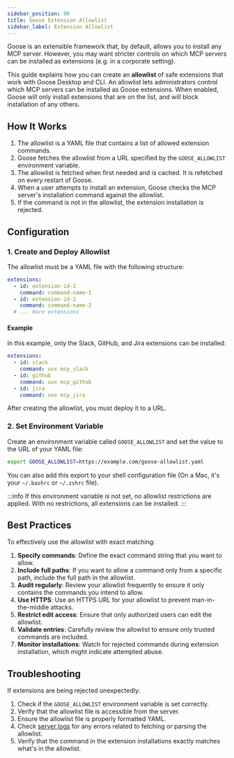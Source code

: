 ```yaml
---
sidebar_position: 90
title: Goose Extension Allowlist
sidebar_label: Extension Allowlist
---
```


Goose is an extensible framework that, by default, allows you to install any MCP server. However, you may want stricter controls on which MCP servers can be installed as extensions (e.g. in a corporate setting). 

This guide explains how you can create an **allowlist** of safe extensions that work with Goose Desktop and CLI. An allowlist lets administrators control which MCP servers can be installed as Goose extensions. When enabled, Goose will only install extensions that are on the list, and will block installation of any others.

## How It Works

1. The allowlist is a YAML file that contains a list of allowed extension commands.
2. Goose fetches the allowlist from a URL specified by the `GOOSE_ALLOWLIST` environment variable.
3. The allowlist is fetched when first needed and is cached. It is refetched on every restart of Goose.
4. When a user attempts to install an extension, Goose checks the MCP server's installation command against the allowlist.
5. If the command is not in the allowlist, the extension installation is rejected.

## Configuration

### 1. Create and Deploy Allowlist

The allowlist must be a YAML file with the following structure:

```yaml
extensions:
  - id: extension-id-1
    command: command-name-1
  - id: extension-id-2
    command: command-name-2
  # ... more extensions
```

#### Example

In this example, only the Slack, GitHub, and Jira extensions can be installed: 

```yaml
extensions:
  - id: slack
    command: uvx mcp_slack
  - id: github
    command: uvx mcp_github
  - id: jira
    command: uvx mcp_jira
```


After creating the allowlist, you must deploy it to a URL.


### 2. Set Environment Variable

Create an environment variable called `GOOSE_ALLOWLIST` and set the value to the URL of your YAML file:

```bash
export GOOSE_ALLOWLIST=https://example.com/goose-allowlist.yaml
```

You can also add this export to your shell configuration file (On a Mac, it's your `~/.bashrc` or `~/.zshrc` file). 

:::info
If this environment variable is not set, no allowlist restrictions are applied. With no restrictions, all extensions can be installed.
:::


## Best Practices

To effectively use the allowlist with exact matching:

1. **Specify commands**: Define the exact command string that you want to allow.
2. **Include full paths**: If you want to allow a command only from a specific path, include the full path in the allowlist.
3. **Audit regularly**: Review your allowlist frequently to ensure it only contains the commands you intend to allow.
4. **Use HTTPS**: Use an HTTPS URL for your allowlist to prevent man-in-the-middle attacks.
5. **Restrict edit access**: Ensure that only authorized users can edit the allowlist.
6. **Validate entries**: Carefully review the allowlist to ensure only trusted commands are included.
7. **Monitor installations**: Watch for rejected commands during extension installation, which might indicate attempted abuse.


## Troubleshooting

If extensions are being rejected unexpectedly:

1. Check if the `GOOSE_ALLOWLIST` environment variable is set correctly.
2. Verify that the allowlist file is accessible from the server.
3. Ensure the allowlist file is properly formatted YAML.
4. Check [server logs](/docs/guides/logs) for any errors related to fetching or parsing the allowlist.
5. Verify that the command in the extension installations exactly matches what's in the allowlist.
